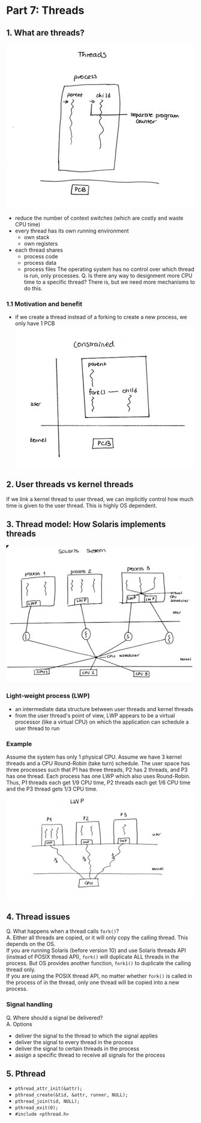 # Part 7: Threads

## 1. What are threads?
![threads](images/threads.png)
  - reduce the number of context switches (which are costly and waste CPU time)
  - every thread has its own running environment
    - own stack
    - own registers
  - each thread shares
    - process code
    - process data
    - process files
The operating system has no control over which thread is run, only processes.
Q. Is there any way to designment more CPU time to a specific thread? There is, but we need more mechanisms to do this.
  

### 1.1 Motivation and benefit
  - if we create a thread instead of a forking to create a new process, we only have 1 PCB
![contrained](images/constrained.png)

## 2. User threads vs kernel threads
If we link a kernel thread to user thread, we can implicitly control how much time is given to the user thread. This is highly OS dependent.

## 3. Thread model: How Solaris implements threads
![solaris thread model](images/solaris.png)

### Light-weight process (LWP)
  - an intermediate data structure between user threads and kernel threads
  - from the user thread's point of view, LWP appears to be a virtual processor (like a virtual CPU) on which the application can schedule a user thread to run

### Example
Assume the system has only 1 physical CPU. Assume we have 3 kernel threads and a CPU Round-Robin (take turn) schedule. The user space has three processes such that P1 has three threads, P2 has 2 threads, and P3 has one thread. Each process has one LWP which also uses Round-Robin. Thus, P1 threads each get 1/9 CPU time, P2 threads each get 1/6 CPU time and the P3 thread gets 1/3 CPU time.
![solaris example](images/solaris_example.png)

## 4. Thread issues
Q. What happens when a thread calls `fork()`? <br/>
A. Either all threads are copied, or it will only copy the calling thread. This depends on the OS.
<br/>
If you are running Solaris (before version 10) and use Solaris threads API (instead of POSIX thread API), `fork()` will duplicate ALL threads in the process. But OS provides another function, `fork1()` to duplicate the calling thread only.
<br/>
If you are using the POSIX thread API, no matter whether `fork()` is called in the process of in the thread, only one thread will be copied into a new process.

### Signal handling
Q. Where should a signal be delivered? <br/>
A. Options
  - deliver the signal to the thread to which the signal applies
  - deliver the signal to every thread in the process
  - deliver the signal to certain threads in the process
  - assign a specific thread to receive all signals for the process

## 5. Pthread
  - `pthread_attr_init(&attr);`
  - `pthread_create(&tid, &attr, runner, NULL);`
  - `pthread_join(tid, NULL);`
  - `pthread_exit(0);`
  - `#include <pthread.h>`

